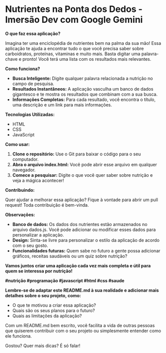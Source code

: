 # Nutrientes na Ponta dos Dedos - Imersão Dev com Google Gemini

**O que faz essa aplicação?**

Imagina ter uma enciclopédia de nutrientes bem na palma da sua mão! Essa aplicação te ajuda a encontrar tudo o que você precisa saber sobre carboidratos, proteínas, vitaminas e muito mais. Basta digitar uma palavra-chave e pronto! Você terá uma lista com os resultados mais relevantes.

**Como funciona?**

* **Busca Inteligente:** Digite qualquer palavra relacionada a nutrição no campo de pesquisa.
* **Resultados Instantâneos:** A aplicação vasculha um banco de dados gigantesco e te mostra os resultados que combinam com a sua busca.
* **Informações Completas:** Para cada resultado, você encontra o título, uma descrição e um link para mais informações.

**Tecnologias Utilizadas:**

* HTML
* CSS
* JavaScript

**Como usar:**

1. **Clone o repositório:** Use o Git para baixar o código para o seu computador.
2. **Abra o arquivo index.html:** Você pode abrir esse arquivo em qualquer navegador.
3. **Comece a pesquisar:** Digite o que você quer saber sobre nutrição e veja a mágica acontecer!

**Contribuindo:**

Quer ajudar a melhorar essa aplicação? Fique à vontade para abrir um pull request! Toda contribuição é bem-vinda.

**Observações:**

* **Banco de dados:** Os dados dos nutrientes estão armazenados no arquivo dados.js. Você pode adicionar ou modificar esses dados para personalizar a aplicação.
* **Design:** Sinta-se livre para personalizar o estilo da aplicação de acordo com o seu gosto.
* **Funcionalidades futuras:** Quem sabe no futuro a gente possa adicionar gráficos, receitas saudáveis ou um quiz sobre nutrição?

**Vamos juntos criar uma aplicação cada vez mais completa e útil para quem se interessa por nutrição!**

**#nutrição #programação #javascript #html #css #saude**

**Lembre-se de adaptar este README.md à sua realidade e adicionar mais detalhes sobre o seu projeto, como:**

* O que te motivou a criar essa aplicação?
* Quais são os seus planos para o futuro?
* Quais as limitações da aplicação?

Com um README.md bem escrito, você facilita a vida de outras pessoas que quiserem contribuir com o seu projeto ou simplesmente entender como ele funciona.

Gostou? Quer mais dicas? É só falar!
